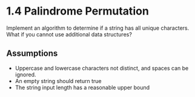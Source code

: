 # 1.4 Palindrome Permutation

Implement an algorithm to determine if a string has all unique characters. What if you cannot use additional data structures?

## Assumptions
- Uppercase and lowercase characters not distinct, and spaces can be ignored.
- An empty string should return true
- The string input length has a reasonable upper bound